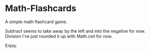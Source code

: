 # Math-Flashcards
A simple math flashcard game.

Subtract seems to take away by the left and into the negative for now.
Division I've just rounded it up with Math.ceil for now.

Enjoy.
